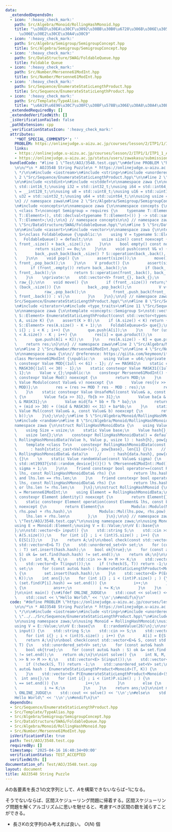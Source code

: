 ```yaml
---
data:
  _extendedDependsOn:
  - icon: ':heavy_check_mark:'
    path: Src/Algebra/Monoid/RollingHashMonoid.hpp
    title: "\u30ED\u30EA\u30CF\u3092\u30BB\u30B0\u6728\u306B\u306E\u305B\u308B\u6642\
      \u306E\u30E2\u30CE\u30A4\u30C9"
  - icon: ':heavy_check_mark:'
    path: Src/Algebra/Semigroup/SemigroupConcept.hpp
    title: Src/Algebra/Semigroup/SemigroupConcept.hpp
  - icon: ':heavy_check_mark:'
    path: Src/DataStructure/SWAG/FoldableQueue.hpp
    title: Foldable Queue
  - icon: ':heavy_check_mark:'
    path: Src/Number/Mersenne61ModInt.hpp
    title: Src/Number/Mersenne61ModInt.hpp
  - icon: ':heavy_check_mark:'
    path: Src/Sequence/EnumerateStaticLengthProduct.hpp
    title: Src/Sequence/EnumerateStaticLengthProduct.hpp
  - icon: ':heavy_check_mark:'
    path: Src/Template/TypeAlias.hpp
    title: "\u6A19\u6E96\u30C7\u30FC\u30BF\u578B\u306E\u30A8\u30A4\u30EA\u30A2\u30B9"
  _extendedRequiredBy: []
  _extendedVerifiedWith: []
  _isVerificationFailed: false
  _pathExtension: cpp
  _verificationStatusIcon: ':heavy_check_mark:'
  attributes:
    '*NOT_SPECIAL_COMMENTS*': ''
    PROBLEM: https://onlinejudge.u-aizu.ac.jp/courses/lesson/2/ITP1/1/ITP1_1_A
    links:
    - https://onlinejudge.u-aizu.ac.jp/courses/lesson/2/ITP1/1/ITP1_1_A
    - https://onlinejudge.u-aizu.ac.jp/status/users/zawakasu/submissions/1/3548/judge/10386552/C++20
  bundledCode: "#line 1 \"Test/AOJ/3548.test.cpp\"\n#define PROBLEM \"https://onlinejudge.u-aizu.ac.jp/courses/lesson/2/ITP1/1/ITP1_1_A\"\
    \n\n/*\n * AOJ3548 String Puzzle\n * https://onlinejudge.u-aizu.ac.jp/status/users/zawakasu/submissions/1/3548/judge/10386552/C++20\n\
    \ */\n\n#include <iostream>\n#include <string>\n#include <unordered_set>\n\n#line\
    \ 2 \"Src/Sequence/EnumerateStaticLengthProduct.hpp\"\n\n#line 2 \"Src/Template/TypeAlias.hpp\"\
    \n\n#include <cstdint>\n#include <cstddef>\n\nnamespace zawa {\n\nusing i16 =\
    \ std::int16_t;\nusing i32 = std::int32_t;\nusing i64 = std::int64_t;\nusing i128\
    \ = __int128_t;\n\nusing u8 = std::uint8_t;\nusing u16 = std::uint16_t;\nusing\
    \ u32 = std::uint32_t;\nusing u64 = std::uint64_t;\n\nusing usize = std::size_t;\n\
    \n} // namespace zawa\n#line 2 \"Src/Algebra/Semigroup/SemigroupConcept.hpp\"\n\
    \n#include <concepts>\n\nnamespace zawa {\n\nnamespace concepts {\n\ntemplate\
    \ <class T>\nconcept Semigroup = requires {\n    typename T::Element;\n    { T::operation(std::declval<typename\
    \ T::Element>(), std::declval<typename T::Element>()) } -> std::same_as<typename\
    \ T::Element>;\n};\n\n} // namespace concepts\n\n} // namespace zawa\n#line 2\
    \ \"Src/DataStructure/SWAG/FoldableQueue.hpp\"\n\n#line 5 \"Src/DataStructure/SWAG/FoldableQueue.hpp\"\
    \n\n#include <cassert>\n#include <vector>\n\nnamespace zawa {\n\ntemplate <concepts::Semigroup\
    \ S>\nclass FoldableQueue {\npublic:\n    using V = typename S::Element;\n\n \
    \   FoldableQueue() = default;\n\n    usize size() const noexcept {\n        return\
    \ front_.size() + back_.size();\n    }\n\n    bool empty() const noexcept {\n\
    \        return size() == 0u;\n    }\n\n    void push(const V& v) {\n        raw_.push_back(v);\n\
    \        back_.push_back(back_.size() ? S::operation(back_.back(), v) : v);\n\
    \    }\n\n    void pop() {\n        assert(size());\n        move();\n       \
    \ front_.pop_back();\n    }\n\n    V product() {\n        assert(size());\n  \
    \      if (front_.empty()) return back_.back();\n        if (back_.empty()) return\
    \ front_.back();\n        return S::operation(front_.back(), back_.back());\n\
    \    }\n    \nprivate:\n    std::vector<V> front_{}, back_{};\n    std::vector<V>\
    \ raw_{};\n\n    void move() {\n        if (front_.size()) return;\n        while\
    \ (back_.size()) {\n            back_.pop_back();\n            V v{raw_.back()};\n\
    \            raw_.pop_back();\n            front_.push_back(front_.size() ? S::operation(v,\
    \ front_.back()) : v);\n        }\n    }\n};\n\n} // namespace zawa\n#line 6 \"\
    Src/Sequence/EnumerateStaticLengthProduct.hpp\"\n\n#line 8 \"Src/Sequence/EnumerateStaticLengthProduct.hpp\"\
    \n#include <iterator>\n#include <type_traits>\n#line 11 \"Src/Sequence/EnumerateStaticLengthProduct.hpp\"\
    \n\nnamespace zawa {\n\ntemplate <concepts::Semigroup S>\nstd::vector<typename\
    \ S::Element> EnumerateStaticLengthProduct(const std::vector<typename S::Element>&\
    \ A, usize K) {\n    assert(K > 0);\n    if (A.size() < K) return {};\n    std::vector<typename\
    \ S::Element> res(A.size() - K + 1);\n    FoldableQueue<S> que{};\n    for (usize\
    \ i{} ; i < K ; i++) {\n        que.push(A[i]);\n    }\n    for (usize i{} ; i\
    \ < A.size() - K ; i++) {\n        res[i] = que.product();\n        que.pop();\n\
    \        que.push(A[i + K]);\n    }\n    res[A.size() - K] = que.product();\n\
    \    return res;\n}\n\n} // namespace zawa\n#line 2 \"Src/Algebra/Monoid/RollingHashMonoid.hpp\"\
    \n\n#line 2 \"Src/Number/Mersenne61ModInt.hpp\"\n\n#line 4 \"Src/Number/Mersenne61ModInt.hpp\"\
    \n\nnamespace zawa {\n\n// @reference: https://qiita.com/keymoon/items/11fac5627672a6d6a9f6\n\
    class Mersenne61ModInt {\npublic:\n    using Value = u64;\nprivate:\n    static\
    \ constexpr Value MOD{(1ull << 61) - 1}; // == MASK61\n    static constexpr Value\
    \ MASK30{(1ull << 30) - 1};\n    static constexpr Value MASK31{(1ull << 31) -\
    \ 1};\n    Value v_{};\npublic:\n    constexpr Mersenne61ModInt() {}\n\n    static\
    \ constexpr Value Mod() noexcept {\n        return MOD;\n    }\n    static constexpr\
    \ Value Modulo(const Value& v) noexcept {\n        Value res{(v >> 61) + (v &\
    \ MOD)};\n        res = (res >= MOD ? res - MOD : res);\n        return res;\n\
    \    }\n    static constexpr Value UnsafeMul(const Value& a, const Value& b) noexcept\
    \ {\n        Value fa{a >> 31}, fb{b >> 31};\n        Value ba{a & MASK31}, bb{b\
    \ & MASK31};\n        Value mid{fa * bb + fb * ba};\n        return Value{2}*fa*fb\
    \ + (mid >> 30) + ((mid & MASK30) << 31) + ba*bb;\n    }\n    static constexpr\
    \ Value Mul(const Value& a, const Value& b) noexcept {\n        return Modulo(UnsafeMul(a,\
    \ b));\n    }\n};\n\n};\n#line 5 \"Src/Algebra/Monoid/RollingHashMonoid.hpp\"\n\
    \n#include <random>\n#line 8 \"Src/Algebra/Monoid/RollingHashMonoid.hpp\"\n\n\
    namespace zawa {\n\nstruct RollingHashMonoidData {\n    using Value = Mersenne61ModInt::Value;\n\
    \    using Size = usize;\n    static Value base;\n    Value hash{}, pow{1};\n\
    \    usize len{};\n\n    constexpr RollingHashMonoidData() = default;\n    constexpr\
    \ RollingHashMonoidData(Value h, Value p, usize l) : hash{h}, pow{p}, len{l} {}\n\
    \    template <class T>\n    constexpr RollingHashMonoidData(const T& v) \n  \
    \      : hash{static_cast<Value>(v)}, pow{base}, len{1} {}\n    // RollingHashMonoidData(const\
    \ RollingHashMonoidData& data)\n    //     : hash{data.hash}, pow{data.pow}, len{data.len}\
    \ {}\n    \n    static Value randomValue(const Value& sigma) {\n        return\
    \ std::mt19937{std::random_device{}()}() % (Mersenne61ModInt::Mod() - sigma) +\
    \ sigma + 1;\n    }\n\n    friend constexpr bool operator==(const RollingHashMonoidData&\
    \ lhs, const RollingHashMonoidData& rhs) {\n        return lhs.hash == rhs.hash\
    \ and lhs.len == rhs.len;\n    }\n    friend constexpr bool operator!=(const RollingHashMonoidData&\
    \ lhs, const RollingHashMonoidData& rhs) {\n        return lhs.hash != rhs.hash\
    \ or lhs.len != rhs.len;\n    }\n};\n\nstruct RollingHashMonoid {\n    using Modulo\
    \ = Mersenne61ModInt;\n    using Element = RollingHashMonoidData;\n    static\
    \ constexpr Element identity() noexcept {\n        return Element{};\n    }\n\
    \    static constexpr Element operation(const Element& lhs, const Element& rhs)\
    \ noexcept {\n        return Element{\n            Modulo::Modulo(Modulo::UnsafeMul(lhs.hash,\
    \ rhs.pow) + rhs.hash),\n            Modulo::Mul(lhs.pow, rhs.pow),\n        \
    \    lhs.len + rhs.len\n        };\n    }\n};\n\n} // namespace zawa\n#line 14\
    \ \"Test/AOJ/3548.test.cpp\"\n\nusing namespace zawa;\n\nusing Monoid = RollingHashMonoid;\n\
    using E = Monoid::Element;\nusing V = E::Value;\n\nV E::base{\n    E::randomValue(26)\n\
    };\n\nstd::vector<E> input() {\n    std::string S;\n    std::cin >> S;\n    std::vector<E>\
    \ A(S.size());\n    for (int i{} ; i < (int)S.size() ; i++) {\n        A[i] =\
    \ E{S[i]};\n    }\n    return A;\n}\n\nbool check(const std::vector<E>& S, const\
    \ std::vector<E>& T) {\n    std::unordered_set<V> set;\n    for (const auto& hash\
    \ : T) set.insert(hash.hash);\n    bool ok{true};\n    for (const auto& hash :\
    \ S) ok &= set.find(hash.hash) != set.end();\n    return ok;\n}\n\nint solve()\
    \ {\n    int N, M, K;\n    std::cin >> N >> M >> K;\n    std::vector<E> S(input());\n\
    \    std::vector<E> T(input());\n    if (!check(S, T)) return -1;\n    std::unordered_set<V>\
    \ set;\n    for (const auto& hash : EnumerateStaticLengthProduct<Monoid>(T, K))\
    \ {\n        set.insert(hash.hash);\n    }\n    std::vector<E> P(EnumerateStaticLengthProduct<Monoid>(S,\
    \ K));\n    int ans{};\n    for (int i{} ; i < (int)P.size() ; ) {\n        if\
    \ (set.find(P[i].hash) == set.end()) {\n            i++;\n        }\n        else\
    \ {\n            ans++;\n            i += K;\n        }\n    }\n    return ans;\n\
    }\n\nint main() {\n#ifdef ONLINE_JUDGE\n    std::cout << solve() << '\\n';\n#else\n\
    \    std::cout << \"Hello World\" << '\\n';\n#endif\n}\n"
  code: "#define PROBLEM \"https://onlinejudge.u-aizu.ac.jp/courses/lesson/2/ITP1/1/ITP1_1_A\"\
    \n\n/*\n * AOJ3548 String Puzzle\n * https://onlinejudge.u-aizu.ac.jp/status/users/zawakasu/submissions/1/3548/judge/10386552/C++20\n\
    \ */\n\n#include <iostream>\n#include <string>\n#include <unordered_set>\n\n#include\
    \ \"../../Src/Sequence/EnumerateStaticLengthProduct.hpp\"\n#include \"../../Src/Algebra/Monoid/RollingHashMonoid.hpp\"\
    \n\nusing namespace zawa;\n\nusing Monoid = RollingHashMonoid;\nusing E = Monoid::Element;\n\
    using V = E::Value;\n\nV E::base{\n    E::randomValue(26)\n};\n\nstd::vector<E>\
    \ input() {\n    std::string S;\n    std::cin >> S;\n    std::vector<E> A(S.size());\n\
    \    for (int i{} ; i < (int)S.size() ; i++) {\n        A[i] = E{S[i]};\n    }\n\
    \    return A;\n}\n\nbool check(const std::vector<E>& S, const std::vector<E>&\
    \ T) {\n    std::unordered_set<V> set;\n    for (const auto& hash : T) set.insert(hash.hash);\n\
    \    bool ok{true};\n    for (const auto& hash : S) ok &= set.find(hash.hash)\
    \ != set.end();\n    return ok;\n}\n\nint solve() {\n    int N, M, K;\n    std::cin\
    \ >> N >> M >> K;\n    std::vector<E> S(input());\n    std::vector<E> T(input());\n\
    \    if (!check(S, T)) return -1;\n    std::unordered_set<V> set;\n    for (const\
    \ auto& hash : EnumerateStaticLengthProduct<Monoid>(T, K)) {\n        set.insert(hash.hash);\n\
    \    }\n    std::vector<E> P(EnumerateStaticLengthProduct<Monoid>(S, K));\n  \
    \  int ans{};\n    for (int i{} ; i < (int)P.size() ; ) {\n        if (set.find(P[i].hash)\
    \ == set.end()) {\n            i++;\n        }\n        else {\n            ans++;\n\
    \            i += K;\n        }\n    }\n    return ans;\n}\n\nint main() {\n#ifdef\
    \ ONLINE_JUDGE\n    std::cout << solve() << '\\n';\n#else\n    std::cout << \"\
    Hello World\" << '\\n';\n#endif\n}\n"
  dependsOn:
  - Src/Sequence/EnumerateStaticLengthProduct.hpp
  - Src/Template/TypeAlias.hpp
  - Src/Algebra/Semigroup/SemigroupConcept.hpp
  - Src/DataStructure/SWAG/FoldableQueue.hpp
  - Src/Algebra/Monoid/RollingHashMonoid.hpp
  - Src/Number/Mersenne61ModInt.hpp
  isVerificationFile: true
  path: Test/AOJ/3548.test.cpp
  requiredBy: []
  timestamp: '2025-04-16 16:40:34+09:00'
  verificationStatus: TEST_ACCEPTED
  verifiedWith: []
documentation_of: Test/AOJ/3548.test.cpp
layout: document
title: AOJ3548 String Puzzle
---
```


$A$の各要素を長さ$1$の文字列として、$A$を構築できないならば$-1$になる。

そうでないならば、区間スケジューリング問題に帰着する。区間スケジューリング問題を解くアルゴリズムに思いを馳せると、考慮すべき区間の数を減らすことができる。
- 長さ$K$の文字列のみ考えれば良い。 $O(N)$ 個
